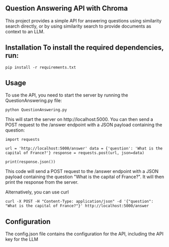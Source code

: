 ## Question Answering API with Chroma

This project provides a simple API for answering questions using similarity search directly, or by using similarity search to provide documents as context to an LLM.

## Installation To install the required dependencies, run:

`pip install -r requirements.txt`

## Usage 
To use the API, you need to start the server by running the QuestionAnswering.py file:

`python QuestionAnswering.py`

This will start the server on http://localhost:5000. You can then send a POST request to the /answer endpoint with a JSON payload containing the question:

```
import requests

url = 'http://localhost:5000/answer' data = {'question': 'What is the capital of France?'} response = requests.post(url, json=data)

print(response.json())
```

This code will send a POST request to the /answer endpoint with a JSON payload containing the question "What is the capital of France?". It will then print the response from the server.

Alternatively, you can use curl

```
curl -X POST -H "Content-Type: application/json" -d '{"question": "What is the capital of France?"}' http://localhost:5000/answer
```

## Configuration
The config.json file contains the configuration for the API, including the API key for the LLM
